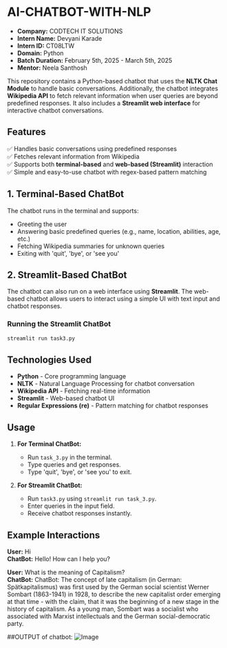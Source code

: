 # AI-CHATBOT-WITH-NLP

- **Company:** CODTECH IT SOLUTIONS  
- **Intern Name:** Devyani Karade  
- **Intern ID:** CT08LTW  
- **Domain:** Python  
- **Batch Duration:** February 5th, 2025 - March 5th, 2025  
- **Mentor:** Neela Santhosh  

This repository contains a Python-based chatbot that uses the **NLTK Chat Module** to handle basic conversations. Additionally, the chatbot integrates **Wikipedia API** to fetch relevant information when user queries are beyond predefined responses. It also includes a **Streamlit web interface** for interactive chatbot conversations.

## Features

✅ Handles basic conversations using predefined responses  
✅ Fetches relevant information from Wikipedia  
✅ Supports both **terminal-based** and **web-based (Streamlit)** interaction  
✅ Simple and easy-to-use chatbot with regex-based pattern matching  

## 1. Terminal-Based ChatBot

The chatbot runs in the terminal and supports:

- Greeting the user
- Answering basic predefined queries (e.g., name, location, abilities, age, etc.)
- Fetching Wikipedia summaries for unknown queries
- Exiting with 'quit', 'bye', or 'see you'

## 2. Streamlit-Based ChatBot

The chatbot can also run on a web interface using **Streamlit**. The web-based chatbot allows users to interact using a simple UI with text input and chatbot responses.

### Running the Streamlit ChatBot

```sh
streamlit run task3.py
```

## Technologies Used

- **Python** - Core programming language  
- **NLTK** - Natural Language Processing for chatbot conversation  
- **Wikipedia API** - Fetching real-time information  
- **Streamlit** - Web-based chatbot UI  
- **Regular Expressions (re)** - Pattern matching for chatbot responses  

## Usage

1. **For Terminal ChatBot:**
   - Run `task_3.py` in the terminal.
   - Type queries and get responses.
   - Type 'quit', 'bye', or 'see you' to exit.

2. **For Streamlit ChatBot:**
   - Run `task3.py` using `streamlit run task_3.py`.
   - Enter queries in the input field.
   - Receive chatbot responses instantly.

## Example Interactions

**User:** Hi  
**ChatBot:** Hello! How can I help you?  

**User:** What is the meaning of Capitalism?  
**ChatBot:** ChatBot: The concept of late capitalism (in German: Spätkapitalismus) was first used by the German social scientist Werner Sombart (1863-1941) in 1928, to describe the new capitalist order emerging at that time - with the claim, that it was the beginning of a new stage in the history of capitalism. As a young man, Sombart was a socialist who associated with Marxist intellectuals and the German social-democratic party.

##OUTPUT of chatbot:
 ![Image](https://github.com/user-attachments/assets/1bcf0d47-cbdd-4d66-95b7-b8af0005889c)



